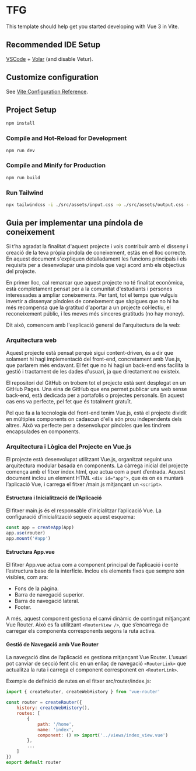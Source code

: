 # TFG

This template should help get you started developing with Vue 3 in Vite.

## Recommended IDE Setup

[VSCode](https://code.visualstudio.com/) + [Volar](https://marketplace.visualstudio.com/items?itemName=Vue.volar) (and disable Vetur).

## Customize configuration

See [Vite Configuration Reference](https://vitejs.dev/config/).

## Project Setup

```sh
npm install
```

### Compile and Hot-Reload for Development

```sh
npm run dev
```

### Compile and Minify for Production

```sh
npm run build
```

### Run Tailwind

```sh
npx tailwindcss -i ./src/assets/input.css -o ./src/assets/output.css --watch
```


## Guia per implementar una píndola de coneixement
Si t'ha agradat la finalitat d'aquest projecte i vols contribuir amb el disseny i creació de la teva pròpia píndola de coneixement, estàs en el lloc correcte. En aquest document s'expliquen detalladament les funcions principals i els requisits per a desenvolupar una píndola que vagi acord amb els objectius del projecte.

En primer lloc, cal remarcar que aquest projecte no té finalitat econòmica, està completament pensat per a la comunitat d'estudiants i persones interessades a ampliar coneixements. Per tant, tot el temps que vulguis invertir a dissenyar píndoles de coneixement que sàpigues que no hi ha més recompensa que la gratitud d'aportar a un projecte col·lectiu, el reconeixement públic, i les meves més sinceres gratituds (no hay money).

Dit això, comencem amb l'explicació general de l'arquitectura de la web:

### Arquitectura web
Aquest projecte està pensat perquè sigui content-driven, és a dir que solament hi hagi implementació del front-end, concretament amb Vue.js, que parlarem més endavant. El fet que no hi hagi un back-end ens facilita la gestió i tractament de les dades d'usuari, ja que directament no existeix.

El repositori del GitHub on trobem tot el projecte està sent desplegat en un GitHub Pages. Una eina de GitHub que ens permet publicar una web sense back-end, està dedicada per a portafolis o projectes personals. En aquest cas ens va perfecte, pel fet que és totalment gratuït.

Pel que fa a la tecnologia del front-end tenim Vue.js, està el projecte dividit en múltiples components on cadascun d'ells són prou independents dels altres. Això va perfecte per a desenvolupar píndoles que les tindrem encapsulades en components.

### Arquitectura i Lògica del Projecte en Vue.js
El projecte està desenvolupat utilitzant Vue.js, organitzat seguint una arquitectura modular basada en components. La càrrega inicial del projecte comença amb el fitxer index.html, que actua com a punt d’entrada. Aquest document inclou un element HTML `<div id="app">`, que és on es muntarà l’aplicació Vue, i carrega el fitxer /main.js mitjançant un `<script>`.

#### Estructura i Inicialització de l’Aplicació
El fitxer main.js és el responsable d’inicialitzar l’aplicació Vue. La configuració d’inicialització segueix aquest esquema:
```js
const app = createApp(App)
app.use(router)
app.mount('#app')
```

#### Estructura App.vue
El fitxer App.vue actua com a component principal de l’aplicació i conté l’estructura base de la interfície. Inclou els elements fixos que sempre són visibles, com ara:
- Fons de la pàgina.
- Barra de navegació superior.
- Barra de navegació lateral.
- Footer.

A més, aquest component gestiona el canvi dinàmic de contingut mitjançant Vue Router. Això es fa utilitzant `<RouterView />`, que s’encarrega de carregar els components corresponents segons la ruta activa.

#### Gestió de Navegació amb Vue Router
La navegació dins de l’aplicació es gestiona mitjançant Vue Router. L’usuari pot canviar de secció fent clic en un enllaç de navegació `<RouterLink>` que actualitza la ruta i carrega el component corresponent en `<RouterLink>`.

Exemple de definició de rutes en el fitxer src/router/index.js:
```js
import { createRouter, createWebHistory } from 'vue-router'

const router = createRouter({
    history: createWebHistory(),
    routes: [
        {
            path: '/home',
            name: 'index',
            component: () => import('../views/index_view.vue')
        },
        ...
    ]
})
export default router
```